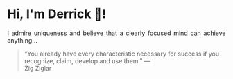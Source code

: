# Hi, I'm Derrick 👋!
<p align="justify">I admire uniqueness and believe that a clearly focused mind can achieve anything...</p> 
<!-- #quote-start -->
<blockquote>&ldquo;You already have every characteristic necessary for success if you recognize, claim, develop and use them.&rdquo; &mdash; <footer>Zig Ziglar</footer></blockquote>
<!-- #quote-end -->
